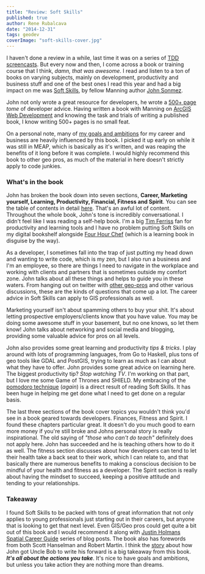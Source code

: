 ```yaml
---
title: "Review: Soft Skills"
published: true
author: Rene Rubalcava
date: "2014-12-31"
tags: geodev
coverImage: "soft-skills-cover.jpg"
---
```


I haven't done a review in a while, last time it was on a series of [TDD screencasts](http://odoe.net/blog/review-tdd-screencasts/). But every now and then, I come across a book or training course that I think, _damn, that was awesome_. I read and listen to a ton of books on varying subjects, mainly on development, productivity and business stuff and one of the best ones I read this year and had a big impact on me was [Soft Skills](http://manning.com/sonmez/?a_aid=rrubalcava), by fellow Manning author [John Sonmez](http://simpleprogrammer.com/about-me/).

John not only wrote a great resource for developers, he wrote a [500+ page](http://manning.com/sonmez/excerpt_contents.html) _tome_ of developer advice. Having written a book with Manning on [ArcGIS Web Development](http://manning.com/rubalcava/?a_aid=rrubalcava) and knowing the task and trials of writing a published book, I know writing 500+ pages is no small feat.

On a personal note, many of [my goals and ambitions](http://odoe.net/blog/2015-goals-getting-real/) for my career and business are heavily influenced by this book. I picked it up early on while it was still in MEAP, which is basically as it's written, and was reaping the benefits of it long before it was complete. I would highly recommend this book to other geo pros, as much of the material in here doesn't strictly apply to code junkies.

### What's in the book

John has broken the book down into seven sections, **Career, Marketing yourself, Learning, Productivity, Financial, Fitness and Spirit**. You can see the table of contents in detail [here](http://manning.com/sonmez/excerpt_contents.html). That's an awful lot of content. Throughout the whole book, John's tone is incredibly conversational. I didn't feel like I was reading a self-help book. I'm a big [Tim Ferriss](http://fourhourworkweek.com/blog/) fan for productivity and learning tools and I have no problem putting Soft Skills on my digital bookshelf alongside [Four Hour Chef](http://fourhourworkweek.com/overview-the-4-hour-chef/) (which is a learning book in disguise by the way).

As a developer, I sometimes fall into the trap of just putting my head down and wanting to write code, which is my zen, but I also run a business and I'm an employee, so there are things I need to navigate in the workplace and working with clients and partners that is sometimes outside my comfort zone. John talks about all these things and helps to guide you in these waters. From hanging out on twitter with [other geo-pros](https://twitter.com/search?q=%23gistribe&src=typd) and other various discussions, these are the kinds of questions that come up a lot. The career advice in Soft Skills can apply to GIS professionals as well.

Marketing yourself isn't about spamming others to buy your shit. It's about letting prospective employers/clients know that you have value. You may be doing some awesome stuff in your basement, but no one knows, so let them know! John talks about networking and social media and blogging, providing some valuable advice for pros on all levels.

John also provides some great learning and productivity _tips & tricks_. I play around with lots of programming languages, from Go to Haskell, plus tons of geo tools like GDAL and PostGIS, trying to learn as much as I can about what they have to offer. John provides some great advice on learning here. The biggest productivity tip? _Stop watching TV_. I'm working on that part, but I love me some Game of Thrones and SHIELD. My embracing of the [pomodoro technique](http://pomodorotechnique.com/) (_again_) is a direct result of reading Soft Skills. It has been huge in helping me get done what I need to get done on a regular basis.

The last three sections of the book cover topics you wouldn't think you'd see in a book geared towards developers. Finances, Fitness and Spirit. I found these chapters particular great. It doesn't do you much good to earn more money if you're still broke and Johns personal story is really inspirational. The old saying of _"those who can't do teach"_ definitely does not apply here. John has succeeded and he is teaching others how to do it as well. The fitness section discusses about how developers can tend to let their health take a back seat to their work, which I can relate to, and that basically there are numerous benefits to making a conscious decision to be mindful of your health and fitness as a developer. The Spirit section is really about having the mindset to succeed, keeping a positive attitude and tending to your relationships.

### Takeaway

I found Soft Skills to be packed with tons of great information that not only applies to young professionals just starting out in their careers, but anyone that is looking to get that next level. Even GIS/Geo pros could get quite a bit out of this book and I would recommend it along with [Justin Holmans Spatial Career Guide](http://www.justinholman.com/2012/03/28/spatial-career-guide-for-undergrads-currently-studying-gis/) series of blog posts. The book also has forewords from both Scott Hanselman and Robert Martin. I think the [story](http://simpleprogrammer.com/2014/12/15/got-robert-uncle-bob-martin-write-foreword-book/) about how John got Uncle Bob to write his forward is a big takeaway from this book. **_It's all about the actions you take_**. It's nice to have goals and ambitions, but unless you take action they are nothing more than dreams.
